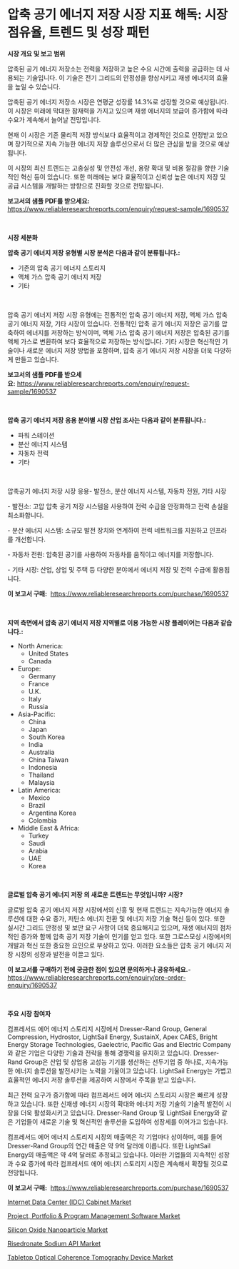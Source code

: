 <p><h1>압축 공기 에너지 저장 시장 지표 해독: 시장 점유율, 트렌드 및 성장 패턴</h1></p><p><strong>시장 개요 및 보고 범위</strong></p>
<p><p>압축된 공기 에너지 저장소는 전력을 저장하고 높은 수요 시간에 출력을 공급하는 데 사용되는 기술입니다. 이 기술은 전기 그리드의 안정성을 향상시키고 재생 에너지의 효율을 높일 수 있습니다.</p><p>압축된 공기 에너지 저장소 시장은 연평균 성장률 14.3%로 성장할 것으로 예상됩니다. 이 시장은 미래에 막대한 잠재력을 가지고 있으며 재생 에너지의 보급이 증가함에 따라 수요가 계속해서 늘어날 전망입니다.</p><p>현재 이 시장은 기존 물리적 저장 방식보다 효율적이고 경제적인 것으로 인정받고 있으며 장기적으로 지속 가능한 에너지 저장 솔루션으로서 더 많은 관심을 받을 것으로 예상됩니다.</p><p>이 시장의 최신 트렌드는 고충실성 및 안전성 개선, 용량 확대 및 비용 절감을 향한 기술적인 혁신 등이 있습니다. 또한 미래에는 보다 효율적이고 신뢰성 높은 에너지 저장 및 공급 시스템을 개발하는 방향으로 진화할 것으로 전망됩니다.</p></p>
<p><strong>보고서의 샘플 PDF를 받으세요:</strong> <a href="https://www.reliableresearchreports.com/enquiry/request-sample/1690537">https://www.reliableresearchreports.com/enquiry/request-sample/1690537</a></p>
<p>&nbsp;</p>
<p><strong>시장 세분화</strong></p>
<p><strong>압축 공기 에너지 저장 유형별 시장 분석은 다음과 같이 분류됩니다.:</strong></p>
<p><ul><li>기존의 압축 공기 에너지 스토리지</li><li>액체 가스 압축 공기 에너지 저장</li><li>기타</li></ul></p>
<p>&nbsp;</p>
<p><p>압축 공기 에너지 저장 시장 유형에는 전통적인 압축 공기 에너지 저장, 액체 가스 압축 공기 에너지 저장, 기타 시장이 있습니다. 전통적인 압축 공기 에너지 저장은 공기를 압축하여 에너지를 저장하는 방식이며, 액체 가스 압축 공기 에너지 저장은 압축된 공기를 액체 가스로 변환하여 보다 효율적으로 저장하는 방식입니다. 기타 시장은 혁신적인 기술이나 새로운 에너지 저장 방법을 포함하며, 압축 공기 에너지 저장 시장을 더욱 다양하게 만들고 있습니다.</p></p>
<p><strong>보고서의 샘플 PDF를 받으세요:</strong>&nbsp;<a href="https://www.reliableresearchreports.com/enquiry/request-sample/1690537">https://www.reliableresearchreports.com/enquiry/request-sample/1690537</a></p>
<p>&nbsp;</p>
<p><strong> 압축 공기 에너지 저장 응용 분야별 시장 산업 조사는 다음과 같이 분류됩니다.:</strong></p>
<p><ul><li>파워 스테이션</li><li>분산 에너지 시스템</li><li>자동차 전력</li><li>기타</li></ul></p>
<p>&nbsp;</p>
<p><p>압축공기 에너지 저장 시장 응용- 발전소, 분산 에너지 시스템, 자동차 전원, 기타 시장</p><p>- 발전소: 고압 압축 공기 저장 시스템을 사용하여 전력 수급을 안정화하고 전력 손실을 최소화합니다.</p><p>- 분산 에너지 시스템: 소규모 발전 장치와 연계하여 전력 네트워크를 지원하고 인프라를 개선합니다.</p><p>- 자동차 전원: 압축된 공기를 사용하여 자동차를 움직이고 에너지를 저장합니다.</p><p>- 기타 시장: 산업, 상업 및 주택 등 다양한 분야에서 에너지 저장 및 전력 수급에 활용됩니다.</p></p>
<p><strong>이 보고서 구매:</strong>&nbsp; <a href="https://www.reliableresearchreports.com/purchase/1690537">https://www.reliableresearchreports.com/purchase/1690537</a></p>
<p>&nbsp;</p>
<p><strong>지역 측면에서 압축 공기 에너지 저장 지역별로 이용 가능한 시장 플레이어는 다음과 같습니다.:</strong></p>
<p><ul>
    <li>
        North America:
        <ul>
            <li>United States</li>
            <li>Canada</li>
        </ul>
    </li>
    <li>
        Europe:
        <ul>
            <li>Germany</li>
            <li>France</li>
            <li>U.K.</li>
            <li>Italy</li>
            <li>Russia</li>
        </ul>
    </li>
    <li>
        Asia-Pacific:
        <ul>
            <li>China</li>
            <li>Japan</li>
            <li>South Korea</li>
            <li>India</li>
            <li>Australia</li>
            <li>China Taiwan</li>
            <li>Indonesia</li>
            <li>Thailand</li>
            <li>Malaysia</li>
        </ul>
    </li>
    <li>
        Latin America:
        <ul>
            <li>Mexico</li>
            <li>Brazil</li>
            <li>Argentina Korea</li>
            <li>Colombia</li>
        </ul>
    </li>
    <li>
        Middle East & Africa:
        <ul>
            <li>Turkey</li>
            <li>Saudi</li>
            <li>Arabia</li>
            <li>UAE</li>
            <li>Korea</li>
        </ul>
    </li>
    </ul></p>
<p>&nbsp;</p>
<p><strong>글로벌 압축 공기 에너지 저장 의 새로운 트렌드는 무엇입니까? 시장?</strong></p>
<p><p>글로벌 압축 공기 에너지 저장 시장에서의 신흥 및 현재 트렌드는 지속가능한 에너지 솔루션에 대한 수요 증가, 저탄소 에너지 전환 및 에너지 저장 기술 혁신 등이 있다. 또한 실시간 그리드 안정성 및 보안 요구 사항이 더욱 중요해지고 있으며, 재생 에너지의 점차적인 증가와 함께 압축 공기 저장 기술이 인기를 얻고 있다. 또한 그로스모싱 시장에서의 개발과 혁신 또한 중요한 요인으로 부상하고 있다. 이러한 요소들은 압축 공기 에너지 저장 시장의 성장과 발전을 이끌고 있다.</p></p>
<p><strong>이 보고서를 구매하기 전에 궁금한 점이 있으면 문의하거나 공유하세요.</strong>- <a href="https://www.reliableresearchreports.com/enquiry/pre-order-enquiry/1690537">https://www.reliableresearchreports.com/enquiry/pre-order-enquiry/1690537</a></p>
<p>&nbsp;</p>
<p><strong>주요 시장 참여자</strong></p>
<p><p>컴프레서드 에어 에너지 스토리지 시장에서 Dresser-Rand Group, General Compression, Hydrostor, LightSail Energy, SustainX, Apex CAES, Bright Energy Storage Technologies, Gaelectric, Pacific Gas and Electric Company와 같은 기업은 다양한 기술과 전략을 통해 경쟁력을 유지하고 있습니다. Dresser-Rand Group은 산업 및 상업용 고성능 기기를 생산하는 선두기업 중 하나로, 지속가능한 에너지 솔루션을 발전시키는 노력을 기울이고 있습니다. LightSail Energy는 가볍고 효율적인 에너지 저장 솔루션을 제공하여 시장에서 주목을 받고 있습니다.</p><p>최근 전력 요구가 증가함에 따라 컴프레서드 에어 에너지 스토리지 시장은 빠르게 성장하고 있습니다. 또한 신재생 에너지 시장의 확대와 에너지 저장 기술의 기술적 발전이 시장을 더욱 활성화시키고 있습니다. Dresser-Rand Group 및 LightSail Energy와 같은 기업들이 새로운 기술 및 혁신적인 솔루션을 도입하여 성장세를 이어가고 있습니다.</p><p>컴프레서드 에어 에너지 스토리지 시장의 매출액은 각 기업마다 상이하며, 예를 들어 Dresser-Rand Group의 연간 매출은 약 9억 달러에 이릅니다. 또한 LightSail Energy의 매출액은 약 4억 달러로 추정되고 있습니다. 이러한 기업들의 지속적인 성장과 수요 증가에 따라 컴프레서드 에어 에너지 스토리지 시장은 계속해서 확장될 것으로 전망됩니다.</p></p>
<p><strong>이 보고서 구매:</strong>&nbsp;&nbsp;<a href="https://www.reliableresearchreports.com/purchase/1690537">https://www.reliableresearchreports.com/purchase/1690537</a></p>
<p><p><a href="https://view.publitas.com/reportprime-1/internet-data-center-idc-cabinet-market-research-report-provides-thorough-industry-overview-which-offers-an-in-depth-analysis-of-product-trends-and-new-market-divisions/">Internet Data Center (IDC) Cabinet Market</a></p><p><a href="https://meowing-lemming-dd3.notion.site/Project-Portfolio-Program-Management-Software-Market-Research-Report-Provides-Critical-Insights-t-aed12de6bf0841f9b64ee4c03c007cc1">Project, Portfolio & Program Management Software Market</a></p><p><a href="https://github.com/luckyshygirl/Market-Research-Report-List-3/blob/main/silicon-oxide-nanoparticle-market.md">Silicon Oxide Nanoparticle Market</a></p><p><a href="https://view.publitas.com/reportprime-1/risedronate-sodium-api-market-size-share-trends-analysis-report-by-application-regional-outlook-competitive-strategies-and-segment-forecasts-2023-2030/">Risedronate Sodium API Market</a></p><p><a href="https://issuu.com/reportprime-2/docs/tabletop-optical-coherence-tomography-device-marke">Tabletop Optical Coherence Tomography Device Market</a></p></p>
